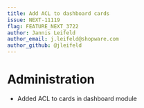 ```yaml
---
title: Add ACL to dashboard cards
issue: NEXT-11119
flag: FEATURE_NEXT_3722
author: Jannis Leifeld
author_email: j.leifeld@shopware.com 
author_github: @jleifeld
---
```

# Administration
* Added ACL to cards in dashboard module
